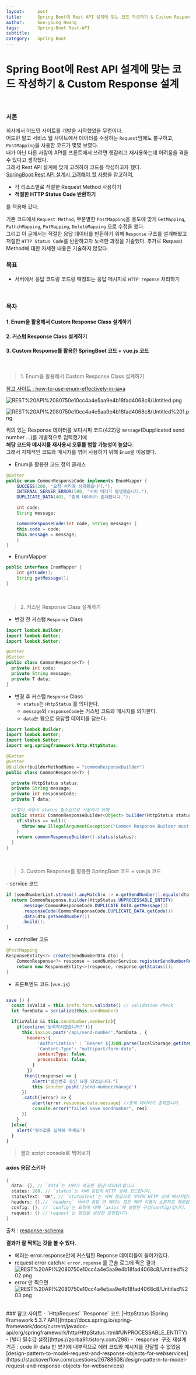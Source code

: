 ```yaml
---
layout:     post
title:      Spring Boot에 Rest API 설계에 맞는 코드 작성하기 & Custom Response 설계
author:     Soo-young Hwang
tags: 		Spring-Boot Rest-API 
subtitle:  	
category:   Spring Boot
---
```


# Spring Boot에 Rest API 설계에 맞는 코드 작성하기 & Custom Response 설계
<br/>

### 서론

회사에서 어드민 사이트를 개발을 시작했었을 무렵이다.  
어드민 말고 서비스 웹 사이트에서 데이터를 수정하는 `Request`임에도 불구하고, `PostMapping`을 사용한 코드가 몇몇 보였다.   
내가 아닌 다른 사람이 API를 프론트에서 쓰려면 헷갈리고 재사용하는데 어려움을 겪을 수 있다고 생각했다.   
그래서 Rest API 설계에 맞게 고려하여 코드를 작성하고자 했다.   
[SpringBoot Rest API 설계시 고려해야 할 사항](https://prinha.tistory.com/entry/Spring-Boot-REST-API-%EC%84%A4%EA%B3%84-%EC%8B%9C-%EA%B3%A0%EB%A0%A4%ED%95%B4%EC%95%BC-%ED%95%A0-%EC%82%AC%ED%95%AD)을 참고하여, 
- 각 리소스별로 적절한 Request Method 사용하기
- **적절한 HTTP Status Code 반환하기**

를 적용해 갔다.

기존 코드에서 `Request Method`, 무분별한 `PostMapping`을 용도에 맞게 `GetMapping`, `PathchMapping`, `PutMapping`, `DeleteMapping` 으로 수정을 했다.   
그리고 이 글에서는 적절한 응답 데이터를 반환하기 위해 `Response` 구조를 설계해봤고 저절한 `HTTP Status Code`를 반환하고자 노력한 과정을 기술했다. 
추가로 Request Method에 대한 자세한 내용은 기술하지 않았다.   


### 목표
- 서버에서 응답 코드랑 코드랑 매칭되는 응답 메시지로 `HTTP reponse` 처리하기

<br/>

### 목차
#### 1. Enum을 활용해서 Custom Response Class 설계하기
#### 2. 커스텀 Response Class 설계하기
#### 3. Custom Response를 활용한 SpringBoot 코드 + vue.js 코드

<br/>
<blockquote> 1. Enum을 활용해서 Custom Response Class 설계하기 </blockquote>

[참고 사이트 : how-to-use-enum-effectively-in-java](https://www.developer.com/design/how-to-use-enum-effectively-in-java/)

![REST%20API%2080750e10cc4a4e5aa9e4b18fad4068c8/Untitled.png](https://swimmingHwang.github.io/img/restapi.png)

![REST%20API%2080750e10cc4a4e5aa9e4b18fad4068c8/Untitled%201.png](https://swimmingHwang.github.io/img/restapi1.png)

위의 있는 Response 데이터를 보다시피 코드(422)랑 `message`(Dupplicated send number ...)를 개별적으로 입력했기에   
**해당 코드와 메시지를 재사용시 오류를 범할 가능성이 높았다.**      
그래서 자체적인 코드와 메시지를 엮어 사용하기 위해 `Enum`을 이용했다.   


- Enum을 활용한 코드 정의 클래스

```java
@Getter
public enum CommonResponseCode implements EnumMapper {
    SUCCESS(200, "요청 처리에 성공했습니다."),
    INTERNAL_SERVER_ERROR(500, "서버 에러가 발생했습니다."),
    DUPLICATE_DATA(401, "중복 데이터가 존재합니다.");

    int code;
    String message;

    CommonResponseCode(int code, String message) {
    this.code = code;
    this.message = message;
    }
}
```
- EnumMapper

```java
public interface EnumMapper {
    int getCode();
    String getMessage();
}
```

<br/>

<blockquote> 2. 커스텀 Response Class 설계하기 </blockquote>

- 변경 전 커스텀 `Response` Class

```java
import lombok.Builder;
import lombok.Getter;
import lombok.Setter;

@Getter
@Setter
public class CommonResponse<T> {
  private int code;
  private String message;
  private T data;
}
```





- 변경 후 커스텀 `Response` Class
  - `status`는 `HttpStatus` 를 의미한다.
  - `message`와 `responseCode`는 커스텀 코드와 메시지를 의미한다.
  - `data`는 웹으로 응답할 데이터를 담는다.

```java
import lombok.Builder;
import lombok.Getter;
import lombok.Setter;
import org.springframework.http.HttpStatus;

@Getter
@Setter
@Builder(builderMethodName = "commonResponseBuilder")
public class CommonResponse<T> {

  private HttpStatus status;
  private String message;
  private int responseCode;
  private T data;

  //빌더 사용시 status 필수값으로 사용하기 위해
  public static CommonResponseBuilder<Object> builder(HttpStatus status){ 
    if(status == null){
      throw new IllegalArgumentException("Common Response Builder must have 'status' parameter");
    }
    return commonResponseBuilder().status(status);
  }
}
```


<br/>

<blockquote>3. Custom Response를 활용한 SpringBoot 코드 + vue.js 코드</blockquote>
- service 코드

```java
if (sendNumberList.stream().anyMatch(o -> o.getSendNumber().equals(dto.getSendNumber()))){
  return CommonResponse.builder(HttpStatus.UNPROCESSABLE_ENTITY)
      .message(CommonResponseCode.DUPLICATE_DATA.getMessage())
      .responseCode(CommonResponseCode.DUPLICATE_DATA.getCode())
      .data(dto.getSendNumber())
      .build();
}
```
- controller 코드

```java
@PostMapping
ResponseEntity<?> create(SendNumberDto dto) {
    CommonResponse<?> response = sendNumberService.registerSendNumberRequest(dto);
    return new ResponseEntity<>(response, response.getStatus());
}
```

- 프론트엔드 코드 (`vue.js`)

```javascript

save () {
  const isValid = this.$refs.form.validate() // validation check
  let formData = serialize(this.sendNumber)

  if(isValid && this.sendNumber.memberId){
    if(confirm('등록하시겠습니까?')){
      this.$axios.post('/api/send-number',formData , {
        headers:{
            'Authorization' : `Bearer ${JSON.parse(localStorage.getItem('user')).accessToken}`,
            'Content-Type': "multipart/form-data",
            contentType: false, 
            processData: false,
          }
        })
      .then((response) => {
          alert("발신번호 승인 요청 되었습니다.")
          this.$router.push('/send-number/manage')
      })
      .catch((error) => {
          alert(error.response.data.message) //중복 데이터가 존재합니다.
          console.error("failed save sendnumber", res)
      })
    } 
  }else{
    alert("필수값을 입력해 주세요")
  }
}
```

<blockquote>결과 script console로 찍어보기</blockquote>

#### axios 응답 스키마
```java
{
  data: {}, // `data`는 서버가 제공한 응답(데이터)입니다.   
  status: 200, // `status`는 서버 응답의 HTTP 상태 코드입니다.   
  statusText: 'OK', // `statusText`는 서버 응답으로 부터의 HTTP 상태 메시지입니다.   
  headers: {},// `headers` 서버가 응답 한 헤더는 모든 헤더 이름이 소문자로 제공됩니다.   
  config: {}, // `config`는 요청에 대해 `axios`에 설정된 구성(config)입니다.     
  request: {} //`request`는 응답을 생성한 요청입니다.     
}
```

출처 : [response-schema](https://xn--xy1bk56a.run/axios/guide/response-schema.html)

<strong>결과가 잘 찍히는 것을 볼 수 있다. </strong>

- 에러는 error.response안에 커스텀한 Reponse 데이터들이 들어가있다.
- request error catch시 `error.reponse` 를 콘솔 로그에 찍은 결과
    ![REST%20API%2080750e10cc4a4e5aa9e4b18fad4068c8/Untitled%202.png](https://swimmingHwang.github.io/img/restapi2.png)
- error 만 찍으면
    ![REST%20API%2080750e10cc4a4e5aa9e4b18fad4068c8/Untitled%203.png](https://swimmingHwang.github.io/img/restapi3.png)

<br/>
### 참고 사이트
- `HttpRequest` `Response` 코드   
    [HttpStatus (Spring Framework 5.3.7 API)](https://docs.spring.io/spring-framework/docs/current/javadoc-api/org/springframework/http/HttpStatus.html#UNPROCESSABLE_ENTITY)
- [빌더 필수값 설정](https://zorba91.tistory.com/298) 
- `response`  구조 재설계   
    기존 : code 와 data 만 썼기에 내부적으로 에러 코드와 메시지를 전달할 수 없었음    
    [design-pattern-to-model-request-and-response-objects-for-webservices](https://stackoverflow.com/questions/26788608/design-pattern-to-model-request-and-response-objects-for-webservices)
